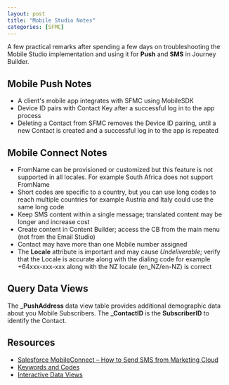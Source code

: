 ```yaml
---
layout: post
title: "Mobile Studio Notes"
categories: [SFMC]
---
```


A few practical remarks after spending a few days on troubleshooting the Mobile Studio implementation and using it for **Push** and **SMS** in Journey Builder.

## Mobile Push Notes
*   A client's mobile app integrates with SFMC using MobileSDK
*   Device ID pairs with Contact Key after a successful log in to the app process
*   Deleting a Contact from SFMC removes the Device ID pairing, until a new Contact is created and a successful log in to the app is repeated

## Mobile Connect Notes
*   FromName can be provisioned or customized but this feature is not supported in all locales. For example South Africa does not support FromName
*   Short codes are specific to a country, but you can use long codes to reach multiple countries for example Austria and Italy could use the same long code
*   Keep SMS content within a single message; translated content may be longer and increase cost
*   Create content in Content Builder; access the CB from the main menu (not from the Email Studio)
*   Contact may have more than one Mobile number assigned
*   The **Locale** attribute is important and may cause *Undeliverable*; verify that the Locale is accurate along with the dialing code for example +64xxx-xxx-xxx along with the NZ locale (en_NZ/en-NZ) is correct

##  Query Data Views
The **_PushAddress** data view table provides additional demographic data about you Mobile Subscribers. The **_ContactID** is the **SubscriberID** to identify the Contact.


## Resources
*   [Salesforce MobileConnect – How to Send SMS from Marketing Cloud](https://www.salesforceben.com/the-drip/salesforce-mobileconnect-how-to-send-sms-from-marketing-cloud/)
*   [Keywords and Codes](https://help.salesforce.com/s/articleView?id=sf.mc_moc_managing_keywords_on_short_and_long_codes_in_your_mobileconnect_accounts.htm&type=5)
*   [Interactive Data Views](https://dataviews.io/)